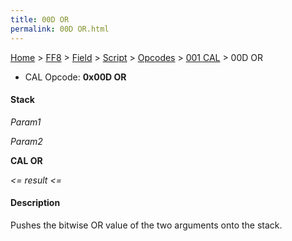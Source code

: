 ```yaml
---
title: 00D OR
permalink: 00D OR.html
---
```


[Home](../../../../../Main%20Page.md) > [FF8](../../../../../FF8.md) > [Field](../../../../Field.md) > [Script](../../../Script.md) > [Opcodes](../../Opcodes.md) > [001 CAL](../001%20CAL.md) > 00D OR

-   CAL Opcode: **0x00D OR**

#### Stack

  
*Param1*

*Param2*

**CAL OR**

*&lt;= result &lt;=*

#### Description

Pushes the bitwise OR value of the two arguments onto the stack.

